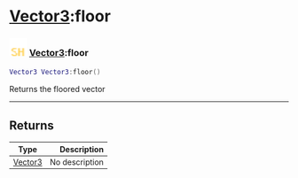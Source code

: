# [Vector3](../vector3/README.md):floor

### <img src="../../.gitbook/assets/shared.png" width="32" height="32" /> [Vector3](../vector3/README.md):floor

```lua
Vector3 Vector3:floor()
```

Returns the floored vector<br>

-----------------
## Returns

| Type   | Description |
| ------ | ----------: |
| [Vector3](../vector3/README.md) | No description |
